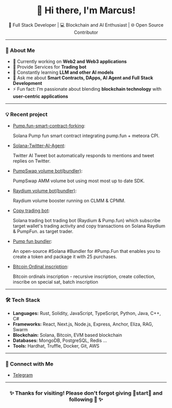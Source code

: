 <h1 align="center">👋 Hi there, I'm Marcus!</h1>

<p align="center">
  🚀 Full Stack Developer | 💻 Blockchain and AI Enthusiast | 🌐 Open Source Contributor
</p>

---

### 🌟 About Me
- 🔭 Currently working on **Web2 and Web3 applications**
- 💊 Provide Services for **Trading bot**
- 🌱 Constantly learning **LLM and other AI models**
- 💬 Ask me about **Smart Contracts, DApps, AI Agent and Full Stack Development**
- ⚡ Fun fact: I’m passionate about blending **blockchain technology** with **user-centric applications**

---

### 💡 Recent project
- [Pump.fun-smart-contract-forking](https://github.com/m4rcu5o/Solana-pump.fun-smart-contract):

  Solana Pump fun smart contract integrating pump.fun + meteora CPI.

- [Solana-Twitter-AI-Agent](https://github.com/m4rcu5o/Solana-Twitter-AI-Agent):

  Twitter AI Tweet bot automatically responds to mentions and tweet replies on Twitter.

- [PumpSwap volume bot(bundler)](https://github.com/m4rcu5o/Solana-Pumpswap-Raydium-Volum-Bot):

  PumpSwap AMM volume bot using most most up to date SDK.

- [Raydium volume bot(bundler)](https://github.com/m4rcu5o/Solana-Pumpswap-Raydium-Volum-Bot):

  Raydium volume booster running on CLMM & CPMM.

- [Copy trading bot](https://github.com/m4rcu5o/Copy-trading-bot):

  Solana trading bot trading bot (Raydium & Pump.fun) which subscribe target wallet's trading activity and copy transactions on Solana Raydium & PumpFun. as target trader.

- [Pump fun bundler](https://github.com/m4rcu5o/Pump.fun-bundler):

  An open-source #Solana #Bundler for #Pump.Fun that enables you to create a token and package it with 25 purchases.

- [Bitcoin Ordinal inscription](https://github.com/m4rcu5o/inscribe_mode):

  Bitcoin ordinals inscription - recursive inscription, create collection, inscribe on special sat, batch inscription

---

### 🛠️ Tech Stack
- **Languages:** Rust, Solidity, JavaScript, TypeScript, Python, Java, C++, C#
- **Frameworks:** React, Next.js, Node.js, Express, Anchor, Eliza, RAG, Swarm
- **Blockchain:** Solana, Bitcoin, EVM based blockchain 
- **Databases:** MongoDB, PostgreSQL, Redis ...
- **Tools:** Hardhat, Truffle, Docker, Git, AWS

---

### 🔗 Connect with Me
- [Telegram](https://t.me/stevensprg)

---


<h3 align="center">✨ Thanks for visiting! Please don't forgot giving 🌟start🌟 and following 🤩 ✨</h3>
